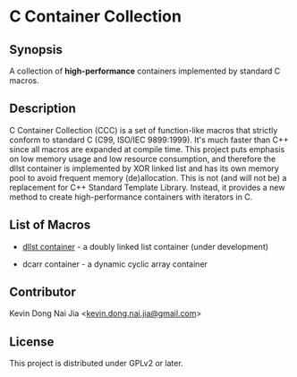# C Container Collection

## Synopsis

A collection of **high-performance** containers implemented by standard C macros.

## Description

C Container Collection (CCC) is a set of function-like macros that strictly conform to standard C (C99, ISO/IEC 9899:1999). It's much faster than C++ since all macros are expanded at compile time. This project puts emphasis on low memory usage and low resource consumption, and therefore the dllst container is implemented by XOR linked list and has its own memory pool to avoid frequent memory (de)allocation. This is not (and will not be) a replacement for C++ Standard Template Library. Instead, it provides a new method to create high-performance containers with iterators in C.

## List of Macros

* <a href="http://people.cs.nctu.edu.tw/~dongnj/C-Container-Collection/doc/macros-list.html" target="_blank">dllst container</a> - a doubly linked list container (under development)

* dcarr container - a dynamic cyclic array container

## Contributor

Kevin Dong Nai Jia <<kevin.dong.nai.jia@gmail.com>>

## License

This project is distributed under GPLv2 or later.

